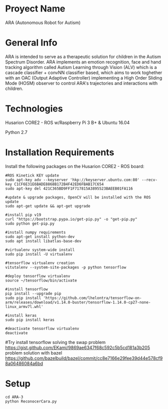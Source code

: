 # Proyect Name
ARA (Autonomous Robot for Autism)

# General Info

ARA is intended to serve as a therapeutic solution for children in the Autism Spectrum Disorder. ARA implements an emotion recognition, face and hand tracking algorithm called Autism Learning through Vision (ALV) which is a cascade classifier + convNN classifier based, which aims to work toghether with an OAC (Output Adaptive Controller) implementing a High Order Sliding Mode (HOSM) observer to control ARA's trajectories and interactions with children.

# Technologies

Husarion CORE2 - ROS w/Raspberry Pi 3 B+ & Ubuntu 16.04

Python 2.7

# Installation Requirements

Install the following packages on the Husarion CORE2 - ROS board:

    #ROS Kinetick KEY update
    sudo apt-key adv --keyserver 'hkp://keyserver.ubuntu.com:80' --recv-key C1CF6E31E6BADE8868B172B4F42ED6FBAB17C654
    sudo apt-key del 421C365BD9FF1F717815A3895523BAEEB01FA116
    
    #update & upgrade packages, OpenCV will be installed with the ROS update
    sudo apt-get update && apt-get upgrade
    
    #install pip v19   
    curl "https://bootstrap.pypa.io/get-pip.py" -o "get-pip.py"
    sudo python get-pip.py
    
    #install numpy requirements
    sudo apt-get install python-dev
    sudo apt install libatlas-base-dev
    
    #virtualenv system-wide install
    sudo pip install -U virtualenv
    
    #tensorflow virtualenv creation
    vitutalenv --system-site-packages -p python tensorflow
    
    #deploy tensorflow virtualenv
    source ~/tensorflow/bin/activate
    
    #install tensorflow
    pip install --upgrade pip
    sudo pip install 'https://github.com/lhelontra/tensorflow-on-arm/releases/download/v1.14.0-buster/tensorflow-1.14.0-cp27-none-linux_armv7l.whl'
    
    #install keras
    sudo pip install keras
    
    #deactivate tensorflow virtualenv
    deactivate
#Try
install tensorflow solving the swap problem
https://gist.github.com/EKami/9869ae6347f68c592c5b5cd181a3b205
problem solution with bazel
https://github.com/bazelbuild/bazel/commit/cc8e7166e29fee39d44e578cf98a06486084a6bd

# Setup

    cd ARA-3
    python ReconocerCara.py
 
